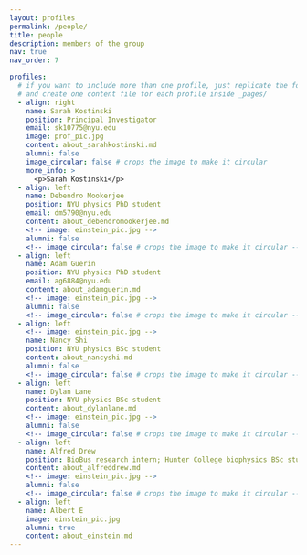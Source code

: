 ```yaml
---
layout: profiles
permalink: /people/
title: people
description: members of the group
nav: true
nav_order: 7

profiles:
  # if you want to include more than one profile, just replicate the following block
  # and create one content file for each profile inside _pages/
  - align: right
    name: Sarah Kostinski
    position: Principal Investigator
    email: sk10775@nyu.edu
    image: prof_pic.jpg
    content: about_sarahkostinski.md
    alumni: false
    image_circular: false # crops the image to make it circular
    more_info: >
      <p>Sarah Kostinski</p>
  - align: left
    name: Debendro Mookerjee
    position: NYU physics PhD student
    email: dm5790@nyu.edu
    content: about_debendromookerjee.md
    <!-- image: einstein_pic.jpg -->
    alumni: false
    <!-- image_circular: false # crops the image to make it circular -->
  - align: left
    name: Adam Guerin
    position: NYU physics PhD student
    email: ag6884@nyu.edu
    content: about_adamguerin.md
    <!-- image: einstein_pic.jpg -->
    alumni: false
    <!-- image_circular: false # crops the image to make it circular -->
  - align: left
    <!-- image: einstein_pic.jpg -->
    name: Nancy Shi
    position: NYU physics BSc student
    content: about_nancyshi.md
    alumni: false
    <!-- image_circular: false # crops the image to make it circular -->
  - align: left
    name: Dylan Lane
    position: NYU physics BSc student
    content: about_dylanlane.md
    <!-- image: einstein_pic.jpg -->
    alumni: false
    <!-- image_circular: false # crops the image to make it circular -->
  - align: left
    name: Alfred Drew
    position: BioBus research intern; Hunter College biophysics BSc student
    content: about_alfreddrew.md
    <!-- image: einstein_pic.jpg -->
    alumni: false
    <!-- image_circular: false # crops the image to make it circular -->
  - align: left
    name: Albert E
    image: einstein_pic.jpg
    alumni: true
    content: about_einstein.md
---
```

